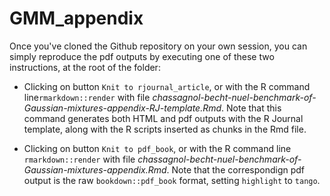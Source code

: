 # GMM_appendix

Once you've cloned the Github repository on your own session, you can simply reproduce the pdf outputs by executing one of these two instructions, at the root of the folder:

- Clicking on button `Knit to rjournal_article`, or with the R command line`rmarkdown::render` with file *chassagnol-becht-nuel-benchmark-of-Gaussian-mixtures-appendix-RJ-template.Rmd*. Note that this command generates both HTML and pdf outputs with the R Journal template, along with the R scripts inserted as chunks in the Rmd file.

- Clicking on button `Knit to pdf_book`, or with the R command line `rmarkdown::render` with file *chassagnol-becht-nuel-benchmark-of-Gaussian-mixtures-appendix.Rmd*. Note that the correspondign pdf output is the raw `bookdown::pdf_book` format, setting `highlight` to `tango`.